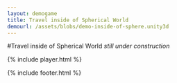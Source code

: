 ```yaml
---
layout: demogame
title: Travel inside of Spherical World
demourl: /assets/blobs/demo-inside-of-sphere.unity3d
---
```


#Travel inside of Spherical World
_still under construction_


{% include player.html %}


{% include footer.html %}
